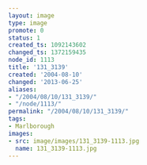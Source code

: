 ```yaml
---
layout: image
type: image
promote: 0
status: 1
created_ts: 1092143602
changed_ts: 1372159435
node_id: 1113
title: '131_3139'
created: '2004-08-10'
changed: '2013-06-25'
aliases:
- "/2004/08/10/131_3139/"
- "/node/1113/"
permalink: "/2004/08/10/131_3139/"
tags:
- Marlborough
images:
- src: image/images/131_3139-1113.jpg
  name: 131_3139-1113.jpg
---
```


